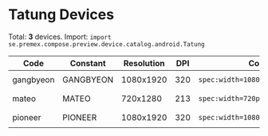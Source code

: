 # Tatung Devices

Total: **3** devices. Import: `import se.premex.compose.preview.device.catalog.android.Tatung`

| Code | Constant | Resolution | DPI | Compose Spec | Preview Usage |
|------|----------|------------|-----|-------------|---------------|
| gangbyeon | GANGBYEON | 1080x1920 | 320 | `spec:width=1080px,height=1920px,dpi=320` | `@Preview(device = Tatung.GANGBYEON)` |
| mateo | MATEO | 720x1280 | 213 | `spec:width=720px,height=1280px,dpi=213` | `@Preview(device = Tatung.MATEO)` |
| pioneer | PIONEER | 1080x1920 | 320 | `spec:width=1080px,height=1920px,dpi=320` | `@Preview(device = Tatung.PIONEER)` |

<!-- Generated automatically. Do not edit manually. -->
